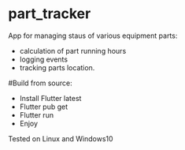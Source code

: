 # part_tracker
App for managing staus of various equipment parts:
- calculation of part running hours
- logging events
- tracking parts location.

#Build from source:
* Install Flutter latest
* Flutter pub get
* Flutter run
* Enjoy

 Tested on Linux and Windows10
